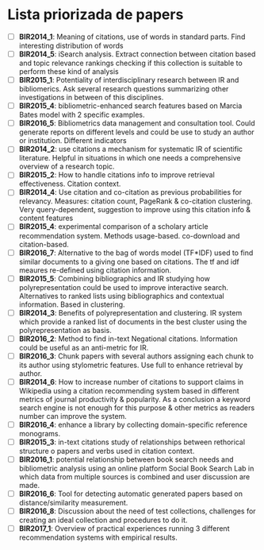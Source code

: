 # Lista priorizada de papers

- [ ] **BIR2014_1**: Meaning of citations, use of words in standard parts. Find interesting distribution of words
- [ ] **BIR2014_5**: iSearch analysis. Extract connection between citation based and topic relevance rankings checking if this collection is suitable to perform these kind of analysis
- [ ] **BIR2015_1**: Potentiality of interdisciplinary research between IR and bibliomerics. Ask several research questions summarizing other investigations in between of this disciplines.
- [ ] **BIR2015_4**: bibliometric-enhanced search features based on Marcia Bates model with 2 specific examples.
- [ ] **BIR2016_5**: Bibliometrics data management and consultation tool. Could generate reports on different levels and could be use to study an author or institution. Different indicators
- [ ] **BIR2014_2**: use citations a mechanism for systematic IR of scientific literature. Helpful in situations in which one needs a comprehensive overview of a research topic.
- [ ] **BIR2015_2**: How to handle citations info to improve retrieval effectiveness. Citation context.
- [ ] **BIR2014_4**: Use citation and co-citation as previous probabilities for relevancy. Measures: citation count, PageRank & co-citation clustering. Very query-dependent, suggestion to improve using this citation info & content features
- [ ] **BIR2015_4**: experimental comparison of a scholary article recommendation system. Methods usage-based. co-download and citation-based.
- [ ] **BIR2016_7**: Alternative to the bag of words model (TF*IDF) used to find similar documents to a giving one based on citations. The tf and idf meaures re-defined using citation information.
- [ ] **BIR2015_5**: Combining bibliographics and IR studying how polyrepresentation could be used to improve interactive search. Alternatives to ranked lists using bibliographics and contextual information. Based in clustering.
- [ ] **BIR2014_3**: Benefits of polyrepresentation and clustering. IR system which provide a ranked list of documents in the best cluster using the polyrepresentation as basis.
- [ ] **BIR2016_2**: Method to find in-text Negational citations. Information could be useful as an anti-metric for IR.
- [ ] **BIR2016_3**: Chunk papers with several authors assigning each chunk to its author using stylometric features. Use full to enhance retrieval by author.
- [ ] **BIR2014_6**: How to increase number of citations to support claims in Wikipedia using a citation recommending system based in different metrics of journal productivity & popularity. As a conclusion a keyword search engine is not enough for this purpose & other metrics as readers number can improve the system.
- [ ] **BIR2016_4**: enhance a library by collecting domain-specific reference monograms.
- [ ] **BIR2015_3**: in-text citations study of relationships between rethorical structure o papers and verbs used in citation context.
- [ ] **BIR2016_1**: potential relationship between book search needs and bibliometric analysis using an online platform Social Book Search Lab in which data from multiple sources is combined and user discussion are made.
- [ ] **BIR2016_6**: Tool for detecting automatic generated papers based on distance/similarity measurement.
- [ ] **BIR2016_8**: Discussion about the need of test collections, challenges for creating an ideal collection and procedures to do it.
- [ ] **BIR2017_1**: Overview of practical experiences running 3 different recommendation systems with empirical results.
